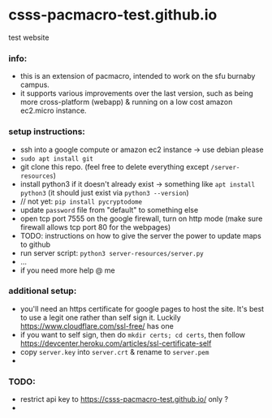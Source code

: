# csss-pacmacro-test.github.io
test website

### info:
- this is an extension of pacmacro, intended to work on the sfu burnaby campus.
- it supports various improvements over the last version, such as being more cross-platform (webapp) & running on a low cost amazon ec2.micro instance.

### setup instructions:
- ssh into a google compute or amazon ec2 instance -> use debian please
- `sudo apt install git`
- git clone this repo. (feel free to delete everything except `/server-resources`)
- install python3 if it doesn't already exist -> something like `apt install python3` (it should just exist via `python3 --version`)
- // not yet: `pip install pycryptodome`
- update `password` file from "default" to something else
- open tcp port 7555 on the google firewall, turn on http mode (make sure firewall allows tcp port 80 for the webpages)
- TODO: instructions on how to give the server the power to update maps to github
- run server script: `python3 server-resources/server.py`
- ...
- if you need more help @ me

### additional setup:
- you'll need an https certificate for google pages to host the site. It's best to use a legit one rather than self sign it. Luckily https://www.cloudflare.com/ssl-free/ has one
- if you want to self sign, then do `mkdir certs; cd certs`, then follow https://devcenter.heroku.com/articles/ssl-certificate-self
- copy `server.key` into `server.crt` & rename to `server.pem`
- 

### TODO: 
- restrict api key to https://csss-pacmacro-test.github.io/ only ?
- 
